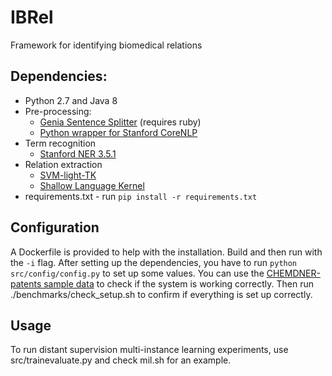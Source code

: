 # IBRel
Framework for identifying biomedical relations

## Dependencies:
* Python 2.7 and Java 8
* Pre-processing:
    * [Genia Sentence Splitter](http://www.nactem.ac.uk/y-matsu/geniass/) (requires ruby)
    * [Python wrapper for Stanford CoreNLP](https://bitbucket.org/torotoki/corenlp-python)
* Term recognition
    * [Stanford NER 3.5.1](http://nlp.stanford.edu/software/CRF-NER.shtml)
* Relation extraction
    * [SVM-light-TK](http://disi.unitn.it/moschitti/Tree-Kernel.htm)
    * [Shallow Language Kernel](https://hlt-nlp.fbk.eu/technologies/jsre)
* requirements.txt - run `pip install -r requirements.txt`

## Configuration
A Dockerfile is provided to help with the installation.
Build and then run with the `-i` flag.
After setting up the dependencies, you have to run `python src/config/config.py` to set up some values.
You can use the [CHEMDNER-patents sample data](http://www.biocreative.org/media/store/files/2015/chemdner_patents_sample_v02.tar.zip) to check if the system is working correctly.
Then run ./benchmarks/check_setup.sh to confirm if everything is set up correctly.

## Usage
To run distant supervision multi-instance learning experiments, use src/trainevaluate.py and check mil.sh for an example.
